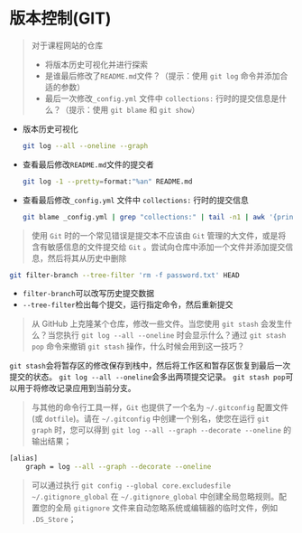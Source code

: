 # 版本控制(GIT)

> 对于课程网站的仓库
> - 将版本历史可视化并进行探索
> - 是谁最后修改了`README.md`文件？（提示：使用 `git log` 命令并添加合适的参数）
> - 最后一次修改`_config.yml` 文件中 `collections:` 行时的提交信息是什么？（提示：使用 `git blame` 和 `git show`）

- 版本历史可视化
    ```bash
    git log --all --oneline --graph
    ```

- 查看最后修改`README.md`文件的提交者
    ```bash
    git log -1 --pretty=format:"%an" README.md
    ```
- 查看最后修改`_config.yml` 文件中 `collections:` 行时的提交信息
    ```bash
    git blame _config.yml | grep "collections:" | tail -n1 | awk '{print $1}' | xargs git show --pretty=format:"%s" | head -n1
    ```

> 使用 `Git` 时的一个常见错误是提交本不应该由 `Git` 管理的大文件，或是将含有敏感信息的文件提交给 `Git` 。尝试向仓库中添加一个文件并添加提交信息，然后将其从历史中删除

```bash
git filter-branch --tree-filter 'rm -f password.txt' HEAD
```

- `filter-branch`可以改写历史提交数据
- `--tree-filter`检出每个提交，运行指定命令，然后重新提交

> 从 GitHub 上克隆某个仓库，修改一些文件。当您使用 `git stash` 会发生什么？当您执行 `git log --all --oneline` 时会显示什么？通过 `git stash pop` 命令来撤销 `git stash` 操作，什么时候会用到这一技巧？

`git stash`会将暂存区的修改保存到栈中，然后将工作区和暂存区恢复到最后一次提交的状态。
`git log --all --oneline`会多出两项提交记录。
`git stash pop`可以用于将修改记录应用到当前分支。

> 与其他的命令行工具一样，`Git` 也提供了一个名为 `~/.gitconfig` 配置文件 (或 `dotfile`)。请在 `~/.gitconfig` 中创建一个别名，使您在运行 `git graph` 时，您可以得到 `git log --all --graph --decorate --oneline` 的输出结果；

```bash
[alias]
    graph = log --all --graph --decorate --oneline
```

> 可以通过执行 `git config --global core.excludesfile ~/.gitignore_global` 在 `~/.gitignore_global` 中创建全局忽略规则。配置您的全局 `gitignore` 文件来自动忽略系统或编辑器的临时文件，例如 `.DS_Store`；


